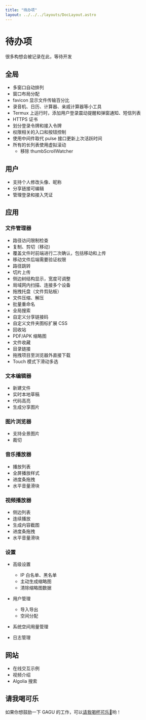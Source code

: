 ```yaml
---
title: "待办项"
layout: ../../../layouts/DocLayout.astro
---
```


# 待办项

很多构想会被记录在此，等待开发

## 全局

- 多窗口自动排列
- 窗口布局分配
- favicon 显示文件传输百分比
- 录音机、日历、计算器、亲戚计算器等小工具
- Termux 上运行时，添加用户登录震动提醒和弹窗通知、短信列表
- HTTPS 证书
- 划分登录令牌和接入令牌
- 权限相关的入口和按钮控制
- 使用中间件取代 pulse 接口更新上次活跃时间
- 所有的长列表使用虚拟滚动
  - 移除 thumbScrollWatcher

## 用户

- 支持个人修改头像、昵称
- 分享链接可编辑
- 管理登录和接入凭证

## 应用

### 文件管理器

- 路径访问限制检查
- 复制、剪切（移动）
- 覆盖文件时前端进行二次确认，包括移动和上传
- 移动文件后端需要验证权限
- 路径跳转
- 切片上传
- 侧边树结构显示，宽度可调整
- 局域网内扫描、连接多个设备
- 拖拽托盘（文件剪贴板）
- 文件压缩、解压
- 批量重命名
- 全局搜索
- 自定义分享链接码
- 自定义文件夹图标扩展 CSS
- 回收站
- PDF/APK 缩略图
- 文件收藏
- 目录链接
- 拖拽项目至浏览器外直接下载
- Touch 模式下滑动多选

### 文本编辑器

- 新建文件
- 实时本地草稿
- 代码高亮
- 生成分享图片

### 图片浏览器

- 支持全景图片
- 裁切

### 音乐播放器

- 播放列表
- 全屏播放样式
- 进度条拖拽
- 水平音量滑块

### 视频播放器

- 侧边列表
- 连续播放
- 生成内容截图
- 进度条拖拽
- 水平音量滑块

### 设置

- 高级设置
  - IP 白名单、黑名单
  - 主动生成缩略图
  - 清除缩略图数据

- 用户管理
  - 导入导出
  - 空间分配

- 系统空间用量管理

- 日志管理

## 网站

- 在线交互示例
- 视频介绍
- Algolia 搜索

## 请我喝可乐

如果你想鼓励一下 GAGU 的工作，可以[请我喝杯可乐🥤](https://jisuowei.com/cola?from=gagu)哟！

